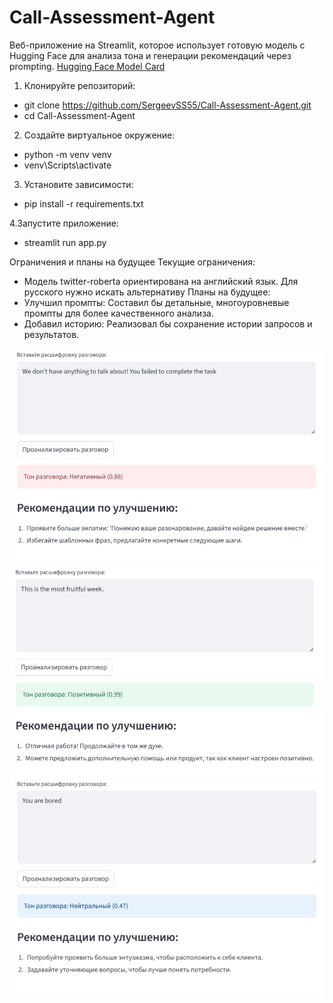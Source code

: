 # Call-Assessment-Agent
Веб-приложение на Streamlit, которое использует готовую модель с Hugging Face для анализа тона и генерации рекомендаций через prompting.
[Hugging Face Model Card](https://huggingface.co/cardiffnlp/twitter-roberta-base-sentiment-latest)

1. Клонируйте репозиторий:
 - git clone https://github.com/SergeevSS55/Call-Assessment-Agent.git
 - cd Call-Assessment-Agent
2. Создайте виртуальное окружение:
 - python -m venv venv
 - venv\Scripts\activate
3. Установите зависимости:
 - pip install -r requirements.txt

4.Запустите приложение:
 - streamlit run app.py

Ограничения и планы на будущее
Текущие ограничения:
 - Модель twitter-roberta ориентирована на английский язык. Для русского нужно искать альтернативу
Планы на будущее:
 - Улучшил промпты: Составил бы детальные, многоуровневые промпты для более качественного анализа.
 - Добавил историю: Реализовал бы сохранение истории запросов и результатов.

![image](https://github.com/SergeevSS55/Call-Assessment-Agent/blob/main/Img/2025-08-26_18-14-30.png)
![image](https://github.com/SergeevSS55/Call-Assessment-Agent/blob/main/Img/2025-08-26_18-18-00.png)
![image](https://github.com/SergeevSS55/Call-Assessment-Agent/blob/main/Img/2025-08-26_18-17-14.png)
